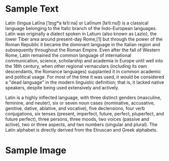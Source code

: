 # Sample Text
Latin (lingua Latīna [ˈlɪŋɡʷa ɫaˈtiːna] or Latīnum [ɫaˈtiːnʊ̃]) is a classical language belonging to the Italic branch of the Indo-European languages. 
Latin was originally a dialect spoken in Latium (also known as Lazio), the lower Tiber area around present-day Rome,[1] but through the power of the 
Roman Republic it became the dominant language in the Italian region and subsequently throughout the Roman Empire. Even after the fall of Western Rome,
Latin remained the common language of international communication, science, scholarship and academia in Europe until well into the 18th century, when 
other regional vernaculars (including its own descendants, the Romance languages) supplanted it in common academic and political usage. For most of 
the time it was used, it would be considered a "dead language" in the modern linguistic definition; that is, it lacked native speakers, despite being 
used extensively and actively.

Latin is a highly inflected language, with three distinct genders (masculine, feminine, and neuter), six or seven noun cases (nominative, accusative,
genitive, dative, ablative, and vocative), five declensions, four verb conjugations, six tenses (present, imperfect, future, perfect, pluperfect, and
future perfect), three persons, three moods, two voices (passive and active), two or three aspects, and two numbers (singular and plural). The Latin 
alphabet is directly derived from the Etruscan and Greek alphabets.

# Sample Image
<im src="https://github.com/Bhavleenk/EncodedText/blob/main/sample/Sample_file.png">

